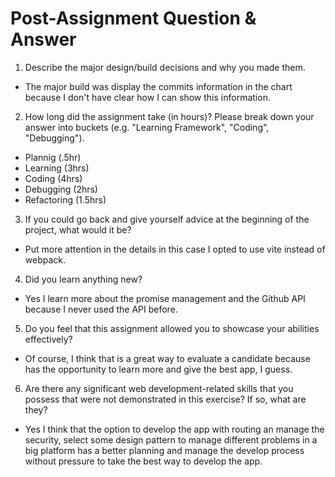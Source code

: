 # Post-Assignment Question & Answer

1. Describe the major design/build decisions and why you made them.

- The major build was display the commits information in the chart because I don't have clear how I can show this information.

2. How long did the assignment take (in hours)? Please break down your answer into buckets (e.g. "Learning Framework", "Coding", "Debugging").

- Plannig (.5hr)
- Learning (3hrs)
- Coding (4hrs)
- Debugging (2hrs)
- Refactoring (1.5hrs)

3. If you could go back and give yourself advice at the beginning of the project, what would it be?

- Put more attention in the details in this case I opted to use vite instead of webpack.

4. Did you learn anything new?

- Yes I learn more about the promise management and the Github API because I never used the API before.

5. Do you feel that this assignment allowed you to showcase your abilities effectively?

- Of course, I think that is a great way to evaluate a candidate because has the opportunity to learn more and give the best app, I guess.

6. Are there any significant web development-related skills that you possess that were not demonstrated in this exercise? If so, what are they?

- Yes I think that the option to develop the app with routing an manage the security, select some design pattern to manage different problems in a big platform has a better planning and manage the develop process without pressure to take the best way to develop the app.